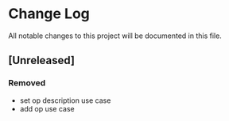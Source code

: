 # Change Log
All notable changes to this project will be documented in this file.

## [Unreleased]
### Removed
- set op description use case
- add op use case
